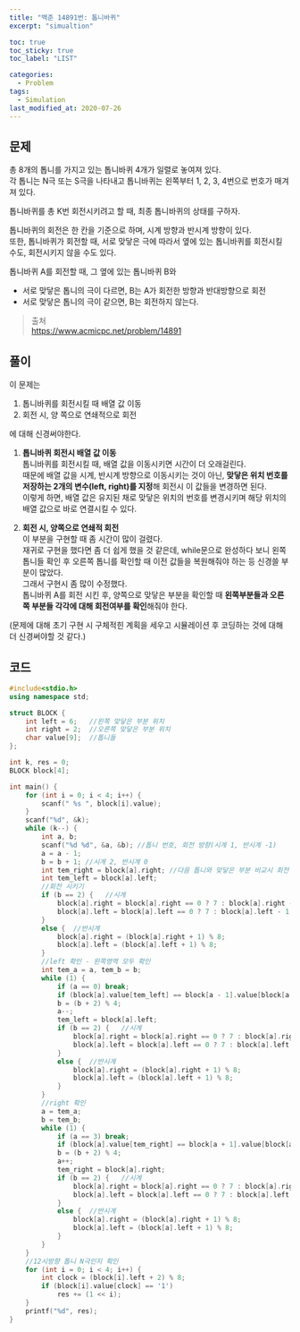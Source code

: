 ```yaml
---
title: "백준 14891번: 톱니바퀴"
excerpt: "simualtion"

toc: true
toc_sticky: true
toc_label: "LIST"

categories:
  - Problem
tags:
  - Simulation  
last_modified_at: 2020-07-26
---
```

문제  
---------  
총 8개의 톱니를 가지고 있는 톱니바퀴 4개가 일렬로 놓여져 있다.  
각 톱니는 N극 또는 S극을 나타내고 톱니바퀴는 왼쪽부터 1, 2, 3, 4번으로 번호가 매겨져 있다.  


톱니바퀴를 총 K번 회전시키려고 할 때, 최종 톱니바퀴의 상태를 구하자.  


톱니바퀴의 회전은 한 칸을 기준으로 하며, 시계 방향과 반시계 방향이 있다.  
또한, 톱니바퀴가 회전할 때, 서로 맞닿은 극에 따라서 옆에 있는 톱니바퀴를 회전시킬 수도, 회전시키지 않을 수도 있다.  


톱니바퀴 A를 회전할 때, 그 옆에 있는 톱니바퀴 B와   
* 서로 맞닿은 톱니의 극이 다르면, B는 A가 회전한 방향과 반대방향으로 회전  
* 서로 맞닿은 톱니의 극이 같으면, B는 회전하지 않는다.  

> 출처  
> <https://www.acmicpc.net/problem/14891>  

풀이  
---------  
이 문제는  
1. 톱니바퀴를 회전시킬 때 배열 값 이동  
2. 회전 시, 양 쪽으로 연쇄적으로 회전  


에 대해 신경써야한다.  


1. **톱니바퀴 회전시 배열 값 이동**  
톱니바퀴를 회전시킬 때, 배열 값을 이동시키면 시간이 더 오래걸린다.  
때문에 배열 값을 시계, 반시계 방향으로 이동시키는 것이 아닌, **맞닿은 위치 번호를 저장하는 2개의 변수(left, right)를 지정**해 회전시 이 값들을 변경하면 된다.  
이렇게 하면, 배열 값은 유지된 채로 맞닿은 위치의 번호를 변경시키며 해당 위치의 배열 값으로 바로 연결시킬 수 있다.  


2. **회전 시, 양쪽으로 연쇄적 회전**  
이 부분을 구현할 때 좀 시간이 많이 걸렸다.  
재귀로 구현을 했다면 좀 더 쉽게 했을 것 같은데, while문으로 완성하다 보니 왼쪽 톱니들 확인 후 오른쪽 톱니를 확인할 때 이전 값들을 복원해줘야 하는 등 신경쓸 부분이 많았다.  
그래서 구현시 좀 많이 수정했다.  
톱니바퀴 A를 회전 시킨 후, 양쪽으로 맞닿은 부분을 확인할 때 **왼쪽부분들과 오른쪽 부분들 각각에 대해 회전여부를 확인**해줘야 한다.  


(문제에 대해 초기 구현 시 구체적힌 계획을 세우고 시뮬레이션 후 코딩하는 것에 대해 더 신경써야할 것 같다.)  

코드  
--------  
``` c++  
#include<stdio.h>
using namespace std;

struct BLOCK {
	int left = 6;	//왼쪽 맞닿은 부분 위치
	int right = 2;	//오른쪽 맞닿은 부분 위치
	char value[9];	//톱니들
};

int k, res = 0;
BLOCK block[4];

int main() {
	for (int i = 0; i < 4; i++) {
		scanf(" %s ", block[i].value);
	}
	scanf("%d", &k);
	while (k--) {
		int a, b;
		scanf("%d %d", &a, &b);	//톱니 번호, 회전 방향(시계 1, 반시계 -1)
		a = a - 1;
		b = b + 1; //시계 2, 반시계 0
		int tem_right = block[a].right;	//다음 톱니와 맞닿은 부분 비교시 회전 전 값과 비교하기 위해, 회전 전 값 저장
		int tem_left = block[a].left;
		//회전 시키기
		if (b == 2) {	//시계
			block[a].right = block[a].right == 0 ? 7 : block[a].right - 1;
			block[a].left = block[a].left == 0 ? 7 : block[a].left - 1;
		}
		else {	//반시계
			block[a].right = (block[a].right + 1) % 8;
			block[a].left = (block[a].left + 1) % 8;
		}
		//left 확인 - 왼쪽영역 모두 확인
		int tem_a = a, tem_b = b;
		while (1) {
			if (a == 0) break;
			if (block[a].value[tem_left] == block[a - 1].value[block[a - 1].right]) break;
			b = (b + 2) % 4;
			a--;
			tem_left = block[a].left;
			if (b == 2) {	//시계
				block[a].right = block[a].right == 0 ? 7 : block[a].right - 1;
				block[a].left = block[a].left == 0 ? 7 : block[a].left - 1;
			}
			else {	//반시계
				block[a].right = (block[a].right + 1) % 8;
				block[a].left = (block[a].left + 1) % 8;
			}
		}
		//right 확인
		a = tem_a;
		b = tem_b;
		while (1) {
			if (a == 3) break;
			if (block[a].value[tem_right] == block[a + 1].value[block[a + 1].left]) break;
			b = (b + 2) % 4;
			a++;
			tem_right = block[a].right;
			if (b == 2) {	//시계
				block[a].right = block[a].right == 0 ? 7 : block[a].right - 1;
				block[a].left = block[a].left == 0 ? 7 : block[a].left - 1;
			}
			else {	//반시계
				block[a].right = (block[a].right + 1) % 8;
				block[a].left = (block[a].left + 1) % 8;
			}
		}
	}
	//12시방향 톱니 N극인지 확인
	for (int i = 0; i < 4; i++) {
		int clock = (block[i].left + 2) % 8;
		if (block[i].value[clock] == '1')
			res += (1 << i);
	}
	printf("%d", res);
}
```  